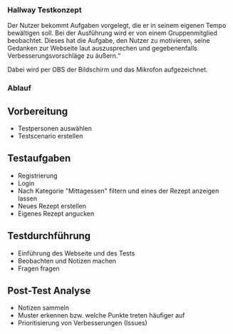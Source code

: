 ### Hallway Testkonzept

Der Nutzer bekommt Aufgaben vorgelegt, die er in seinem eigenen Tempo bewältigen soll. Bei der Ausführung wird er von einem Gruppenmitglied beobachtet. Dieses hat die Aufgabe, den Nutzer zu motivieren, seine Gedanken zur Webseite laut auszusprechen und gegebenenfalls Verbesserungsvorschläge zu äußern.“

Dabei wird per OBS der Bildschirm und das Mikrofon aufgezeichnet. 

### Ablauf

## Vorbereitung
- Testpersonen auswählen
- Testscenario erstellen

## Testaufgaben
- Registrierung
- Login
- Nach Kategorie "Mittagessen" filtern und eines der Rezept anzeigen lassen
- Neues Rezept erstellen
- Eigenes Rezept angucken

## Testdurchführung
- Einführung des Webseite und des Tests
- Beobachten und Notizen machen
- Fragen fragen

## Post-Test Analyse
- Notizen sammeln
- Muster erkennen bzw. welche Punkte treten häufiger auf
- Prioritisierung von Verbesserungen (Issues)